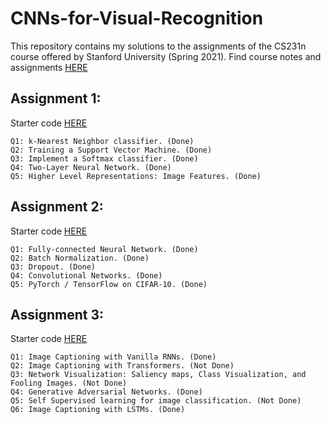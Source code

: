 # CNNs-for-Visual-Recognition
This repository contains my solutions to the assignments of the CS231n course offered by Stanford University (Spring 2021).
Find course notes and assignments [HERE](https://cs231n.github.io/)

## Assignment 1:
Starter code [HERE](https://cs231n.github.io/assignments2021/assignment1/)
   
    Q1: k-Nearest Neighbor classifier. (Done)
    Q2: Training a Support Vector Machine. (Done)
    Q3: Implement a Softmax classifier. (Done)
    Q4: Two-Layer Neural Network. (Done)
    Q5: Higher Level Representations: Image Features. (Done)

## Assignment 2:
Starter code [HERE](https://cs231n.github.io/assignments2021/assignment2/)

    Q1: Fully-connected Neural Network. (Done)
    Q2: Batch Normalization. (Done)
    Q3: Dropout. (Done)
    Q4: Convolutional Networks. (Done)
    Q5: PyTorch / TensorFlow on CIFAR-10. (Done)

## Assignment 3:
Starter code [HERE](https://cs231n.github.io/assignments2021/assignment3/)

    Q1: Image Captioning with Vanilla RNNs. (Done)
    Q2: Image Captioning with Transformers. (Not Done)
    Q3: Network Visualization: Saliency maps, Class Visualization, and Fooling Images. (Not Done)
    Q4: Generative Adversarial Networks. (Done)
    Q5: Self Supervised learning for image classification. (Not Done)
    Q6: Image Captioning with LSTMs. (Done)
